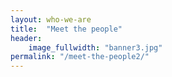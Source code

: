 ```yaml
---
layout: who-we-are 
title:  "Meet the people"
header:
    image_fullwidth: "banner3.jpg"
permalink: "/meet-the-people2/"
---
```

